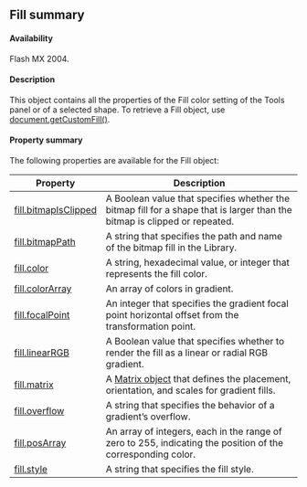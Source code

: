 ## Fill summary

#### Availability

Flash MX 2004.

#### Description

This object contains all the properties of the Fill color setting of the Tools panel or of a selected shape. To retrieve a Fill object, use [document.getCustomFill()](../Document_object/docume74.md).

#### Property summary

The following properties are available for the Fill object:

| **Property** | **Description** |
| --- | --- |
| [fill.bitmapIsClipped](../Fill_object/fill.md) | A Boolean value that specifies whether the bitmap fill for a shape that is larger than the bitmap is clipped or repeated. |
| [fill.bitmapPath](../Fill_object/fill1.md) | A string that specifies the path and name of the bitmap fill in the Library. |
| [fill.color](../Fill_object/fill2.md) | A string, hexadecimal value, or integer that represents the fill color. |
| [fill.colorArray](../Fill_object/fill3.md) | An array of colors in gradient. |
| [fill.focalPoint](../Fill_object/fill4.md) | An integer that specifies the gradient focal point horizontal offset from the transformation point. |
| [fill.linearRGB](../Fill_object/fill5.md) | A Boolean value that specifies whether to render the fill as a linear or radial RGB gradient. |
| [fill.matrix](../Fill_object/fill6.md) | A [Matrix object](../Matrix_object/matrix_summary.md) that defines the placement, orientation, and scales for gradient fills. |
| [fill.overflow](../Fill_object/fill7.md) | A string that specifies the behavior of a gradient’s overflow. |
| [fill.posArray](../Fill_object/fill8.md) | An array of integers, each in the range of zero to 255, indicating the position of the corresponding color. |
| [fill.style](../Fill_object/fill9.md) | A string that specifies the fill style. |
